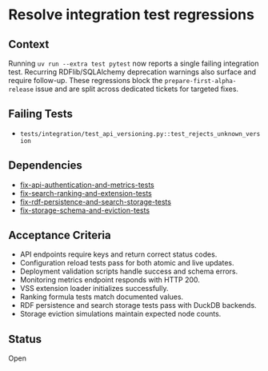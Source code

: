 # Resolve integration test regressions

## Context
Running `uv run --extra test pytest` now reports a single failing
integration test. Recurring RDFlib/SQLAlchemy deprecation warnings also
surface and require follow-up. These regressions block the
`prepare-first-alpha-release` issue and are split across dedicated
tickets for targeted fixes.

## Failing Tests
- `tests/integration/test_api_versioning.py::test_rejects_unknown_version`

## Dependencies
- [fix-api-authentication-and-metrics-tests](archive/fix-api-authentication-and-metrics-tests.md)
- [fix-search-ranking-and-extension-tests](archive/fix-search-ranking-and-extension-tests.md)
- [fix-rdf-persistence-and-search-storage-tests](archive/fix-rdf-persistence-and-search-storage-tests.md)
- [fix-storage-schema-and-eviction-tests](archive/fix-storage-schema-and-eviction-tests.md)

## Acceptance Criteria
- API endpoints require keys and return correct status codes.
- Configuration reload tests pass for both atomic and live updates.
- Deployment validation scripts handle success and schema errors.
- Monitoring metrics endpoint responds with HTTP 200.
- VSS extension loader initializes successfully.
- Ranking formula tests match documented values.
- RDF persistence and search storage tests pass with DuckDB backends.
- Storage eviction simulations maintain expected node counts.

## Status
Open
